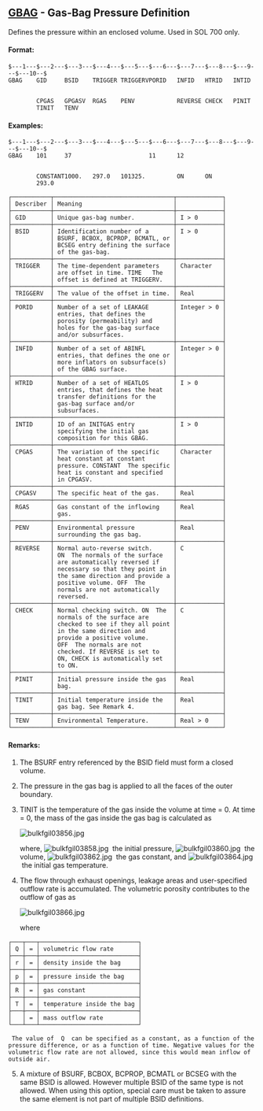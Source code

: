 ## [GBAG](https://help.hexagonmi.com/bundle/MSC_Nastran_2022.4/page/Nastran_Combined_Book/qrg/bulkfgil/TOC.GBAG.xhtml) - Gas-Bag Pressure Definition

Defines the pressure within an enclosed volume. Used in SOL 700 only.

#### Format:

```nastran
$---1---$---2---$---3---$---4---$---5---$---6---$---7---$---8---$---9---$---10--$
GBAG    GID     BSID    TRIGGER TRIGGERVPORID   INFID   HTRID   INTID           
                                                                                
                                                                                
        CPGAS   GPGASV  RGAS    PENV            REVERSE CHECK   PINIT           
        TINIT   TENV                                                            
```
#### Examples:

```nastran
$---1---$---2---$---3---$---4---$---5---$---6---$---7---$---8---$---9---$---10--$
GBAG    101     37                      11      12                              
                                                                                
                                                                                
        CONSTANT1000.   297.0   101325.         ON      ON                      
        293.0                                                                   
```
```text
┌───────────┬──────────────────────────────────┬─────────────┐
│ Describer │ Meaning                          │             │
├───────────┼──────────────────────────────────┼─────────────┤
│ GID       │ Unique gas-bag number.           │ I > 0       │
├───────────┼──────────────────────────────────┼─────────────┤
│ BSID      │ Identification number of a       │ I > 0       │
│           │ BSURF, BCBOX, BCPROP, BCMATL, or │             │
│           │ BCSEG entry defining the surface │             │
│           │ of the gas-bag.                  │             │
├───────────┼──────────────────────────────────┼─────────────┤
│ TRIGGER   │ The time-dependent parameters    │ Character   │
│           │ are offset in time. TIME   The   │             │
│           │ offset is defined at TRIGGERV.   │             │
├───────────┼──────────────────────────────────┼─────────────┤
│ TRIGGERV  │ The value of the offset in time. │ Real        │
├───────────┼──────────────────────────────────┼─────────────┤
│ PORID     │ Number of a set of LEAKAGE       │ Integer > 0 │
│           │ entries, that defines the        │             │
│           │ porosity (permeability) and      │             │
│           │ holes for the gas-bag surface    │             │
│           │ and/or subsurfaces.              │             │
├───────────┼──────────────────────────────────┼─────────────┤
│ INFID     │ Number of a set of ABINFL        │ Integer > 0 │
│           │ entries, that defines the one or │             │
│           │ more inflators on subsurface(s)  │             │
│           │ of the GBAG surface.             │             │
├───────────┼──────────────────────────────────┼─────────────┤
│ HTRID     │ Number of a set of HEATLOS       │ I > 0       │
│           │ entries, that defines the heat   │             │
│           │ transfer definitions for the     │             │
│           │ gas-bag surface and/or           │             │
│           │ subsurfaces.                     │             │
├───────────┼──────────────────────────────────┼─────────────┤
│ INTID     │ ID of an INITGAS entry           │ I > 0       │
│           │ specifying the initial gas       │             │
│           │ composition for this GBAG.       │             │
├───────────┼──────────────────────────────────┼─────────────┤
│ CPGAS     │ The variation of the specific    │ Character   │
│           │ heat constant at constant        │             │
│           │ pressure. CONSTANT  The specific │             │
│           │ heat is constant and specified   │             │
│           │ in CPGASV.                       │             │
├───────────┼──────────────────────────────────┼─────────────┤
│ CPGASV    │ The specific heat of the gas.    │ Real        │
├───────────┼──────────────────────────────────┼─────────────┤
│ RGAS      │ Gas constant of the inflowing    │ Real        │
│           │ gas.                             │             │
├───────────┼──────────────────────────────────┼─────────────┤
│ PENV      │ Environmental pressure           │ Real        │
│           │ surrounding the gas bag.         │             │
├───────────┼──────────────────────────────────┼─────────────┤
│ REVERSE   │ Normal auto-reverse switch.      │ C           │
│           │ ON  The normals of the surface   │             │
│           │ are automatically reversed if    │             │
│           │ necessary so that they point in  │             │
│           │ the same direction and provide a │             │
│           │ positive volume. OFF  The        │             │
│           │ normals are not automatically    │             │
│           │ reversed.                        │             │
├───────────┼──────────────────────────────────┼─────────────┤
│ CHECK     │ Normal checking switch. ON  The  │ C           │
│           │ normals of the surface are       │             │
│           │ checked to see if they all point │             │
│           │ in the same direction and        │             │
│           │ provide a positive volume.       │             │
│           │ OFF  The normals are not         │             │
│           │ checked. If REVERSE is set to    │             │
│           │ ON, CHECK is automatically set   │             │
│           │ to ON.                           │             │
├───────────┼──────────────────────────────────┼─────────────┤
│ PINIT     │ Initial pressure inside the gas  │ Real        │
│           │ bag.                             │             │
├───────────┼──────────────────────────────────┼─────────────┤
│ TINIT     │ Initial temperature inside the   │ Real        │
│           │ gas bag. See Remark 4.           │             │
├───────────┼──────────────────────────────────┼─────────────┤
│ TENV      │ Environmental Temperature.       │ Real > 0    │
└───────────┴──────────────────────────────────┴─────────────┘
```
#### Remarks:

1. The BSURF entry referenced by the BSID field must form a closed volume.

2. The pressure in the gas bag is applied to all the faces of the outer boundary.

3. TINIT is the temperature of the gas inside the volume at  time =  0. At  time =  0, the mass of the gas inside the gas bag is calculated as

     ![bulkfgil03856.jpg](https://help-be.hexagonmi.com/bundle/MSC_Nastran_2022.4/page/Nastran_Combined_Book/qrg/bulkfgil/../../../assets/bulkfgil03856.jpg?_LANG=enus)  

     where,  ![bulkfgil03858.jpg](https://help-be.hexagonmi.com/bundle/MSC_Nastran_2022.4/page/Nastran_Combined_Book/qrg/bulkfgil/../../../assets/bulkfgil03858.jpg?_LANG=enus)  the initial pressure,  ![bulkfgil03860.jpg](https://help-be.hexagonmi.com/bundle/MSC_Nastran_2022.4/page/Nastran_Combined_Book/qrg/bulkfgil/../../../assets/bulkfgil03860.jpg?_LANG=enus)  the volume,  ![bulkfgil03862.jpg](https://help-be.hexagonmi.com/bundle/MSC_Nastran_2022.4/page/Nastran_Combined_Book/qrg/bulkfgil/../../../assets/bulkfgil03862.jpg?_LANG=enus)  the gas constant, and  ![bulkfgil03864.jpg](https://help-be.hexagonmi.com/bundle/MSC_Nastran_2022.4/page/Nastran_Combined_Book/qrg/bulkfgil/../../../assets/bulkfgil03864.jpg?_LANG=enus)  the initial gas temperature.

4. The flow through exhaust openings, leakage areas and user-specified outflow rate is accumulated. The volumetric porosity contributes to the outflow of gas as

     ![bulkfgil03866.jpg](https://help-be.hexagonmi.com/bundle/MSC_Nastran_2022.4/page/Nastran_Combined_Book/qrg/bulkfgil/../../../assets/bulkfgil03866.jpg?_LANG=enus)  

     where

```text
┌───┬───┬────────────────────────────┐
│ Q │ = │ volumetric flow rate       │
├───┼───┼────────────────────────────┤
│ r │ = │ density inside the bag     │
├───┼───┼────────────────────────────┤
│ p │ = │ pressure inside the bag    │
├───┼───┼────────────────────────────┤
│ R │ = │ gas constant               │
├───┼───┼────────────────────────────┤
│ T │ = │ temperature inside the bag │
├───┼───┼────────────────────────────┤
│   │ = │ mass outflow rate          │
└───┴───┴────────────────────────────┘
```
     The value of  Q  can be specified as a constant, as a function of the pressure difference, or as a function of time. Negative values for the volumetric flow rate are not allowed, since this would mean inflow of outside air.

5. A mixture of BSURF, BCBOX, BCPROP, BCMATL or BCSEG with the same BSID is allowed. However multiple BSID of the same type is not allowed. When using this option, special care must be taken to assure the same element is not part of multiple BSID definitions.

